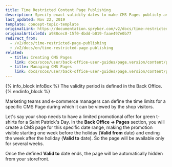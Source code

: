 ```yaml
---
title: Time Restricted Content Page Publishing
description: Specify exact validity dates to make CMS Pages publicly available within a defined time period.
last_updated: Nov 22, 2019
template: concept-topic-template
originalLink: https://documentation.spryker.com/v2/docs/time-restricted-page-publishing
originalArticleId: a988cec8-15f0-4bdd-b019-faae497e0b77
redirect_from:
  - /v2/docs/time-restricted-page-publishing
  - /v2/docs/en/time-restricted-page-publishing
related:
  - title: Creating CMS Pages
    link: docs/scos/user/back-office-user-guides/page.version/content/pages/creating-cms-pages.html
  - title: Managing CMS Pages
    link: docs/scos/user/back-office-user-guides/page.version/content/pages/managing-cms-pages.html
---
```


{% info_block infoBox %}
The validity period is defined in the Back Office.
{% endinfo_block %}

Marketing teams and e-commerce managers can define the time limits for a specific CMS Page during which it can be viewed by the shop visitors.

Let's say your shop needs to have a limited promotional offer for green t-shirts for a Saint Patrick's Day. In the **Back Office -> Pages** section, you will create a CMS page for this specific date range, making the promotion visible starting one week before the holiday (**Valid from** date) and ending the week after the holiday (**Valid to** date). So the page will be available only for several weeks.

<!-- ../../resources/images/cms/limited-promotion.gif -->

Once the defined **Valid to** date ends, the page will be automatically hidden from your storefront.
